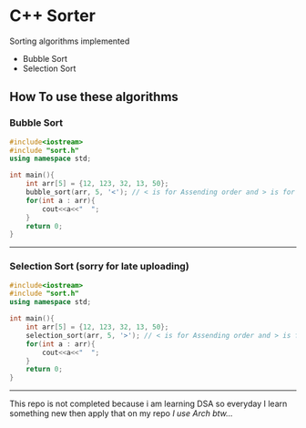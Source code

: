 # C++ Sorter

Sorting algorithms implemented
* Bubble Sort
* Selection Sort

## How To use  these algorithms
### Bubble Sort
```cpp
#include<iostream>
#include "sort.h"
using namespace std;

int main(){
    int arr[5] = {12, 123, 32, 13, 50};
    bubble_sort(arr, 5, '<'); // < is for Assending order and > is for Decending order
    for(int a : arr){
        cout<<a<<"  ";
    }
    return 0;
}
```
___
### Selection Sort (sorry for late uploading)
```cpp
#include<iostream>
#include "sort.h"
using namespace std;

int main(){
    int arr[5] = {12, 123, 32, 13, 50};
    selection_sort(arr, 5, '>'); // < is for Assending order and > is for Decending order
    for(int a : arr){
        cout<<a<<"  ";
    }
    return 0;
}
```
___
This repo is not completed because i am learning DSA so everyday I learn something new then apply that on my repo
_I use Arch btw..._

